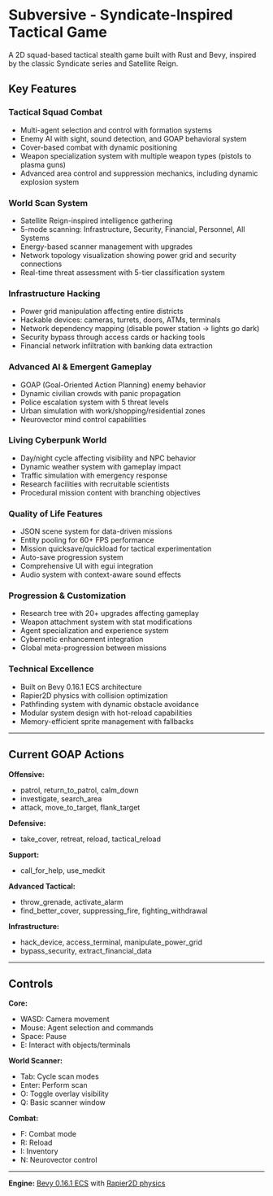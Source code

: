 # Subversive - Syndicate-Inspired Tactical Game

A 2D squad-based tactical stealth game built with Rust and Bevy, inspired by the classic Syndicate series and Satellite Reign.

## **Key Features**

### **Tactical Squad Combat**
- Multi-agent selection and control with formation systems
- Enemy AI with sight, sound detection, and GOAP behavioral system
- Cover-based combat with dynamic positioning
- Weapon specialization system with multiple weapon types (pistols to plasma guns)
- Advanced area control and suppression mechanics, including dynamic explosion system

### **World Scan System**
- Satellite Reign-inspired intelligence gathering
- 5-mode scanning: Infrastructure, Security, Financial, Personnel, All Systems
- Energy-based scanner management with upgrades
- Network topology visualization showing power grid and security connections
- Real-time threat assessment with 5-tier classification system

### **Infrastructure Hacking**
- Power grid manipulation affecting entire districts
- Hackable devices: cameras, turrets, doors, ATMs, terminals
- Network dependency mapping (disable power station → lights go dark)
- Security bypass through access cards or hacking tools
- Financial network infiltration with banking data extraction

### **Advanced AI & Emergent Gameplay**
- GOAP (Goal-Oriented Action Planning) enemy behavior
- Dynamic civilian crowds with panic propagation
- Police escalation system with 5 threat levels
- Urban simulation with work/shopping/residential zones
- Neurovector mind control capabilities

### **Living Cyberpunk World**
- Day/night cycle affecting visibility and NPC behavior
- Dynamic weather system with gameplay impact
- Traffic simulation with emergency response
- Research facilities with recruitable scientists
- Procedural mission content with branching objectives

### **Quality of Life Features**
- JSON scene system for data-driven missions
- Entity pooling for 60+ FPS performance
- Mission quicksave/quickload for tactical experimentation
- Auto-save progression system
- Comprehensive UI with egui integration
- Audio system with context-aware sound effects

### **Progression & Customization**
- Research tree with 20+ upgrades affecting gameplay
- Weapon attachment system with stat modifications
- Agent specialization and experience system
- Cybernetic enhancement integration
- Global meta-progression between missions

### **Technical Excellence**
- Built on Bevy 0.16.1 ECS architecture
- Rapier2D physics with collision optimization
- Pathfinding system with dynamic obstacle avoidance
- Modular system design with hot-reload capabilities
- Memory-efficient sprite management with fallbacks

---

## **Current GOAP Actions**

**Offensive:**
- patrol, return_to_patrol, calm_down
- investigate, search_area
- attack, move_to_target, flank_target

**Defensive:**
- take_cover, retreat, reload, tactical_reload

**Support:**
- call_for_help, use_medkit

**Advanced Tactical:**
- throw_grenade, activate_alarm
- find_better_cover, suppressing_fire, fighting_withdrawal

**Infrastructure:**
- hack_device, access_terminal, manipulate_power_grid
- bypass_security, extract_financial_data

---

## **Controls**

**Core:**
- WASD: Camera movement
- Mouse: Agent selection and commands
- Space: Pause
- E: Interact with objects/terminals

**World Scanner:**
- Tab: Cycle scan modes
- Enter: Perform scan
- O: Toggle overlay visibility
- Q: Basic scanner window

**Combat:**
- F: Combat mode
- R: Reload
- I: Inventory
- N: Neurovector control

---

**Engine:** [Bevy 0.16.1 ECS](https://bevy.org/) with [Rapier2D physics](https://rapier.rs/)
